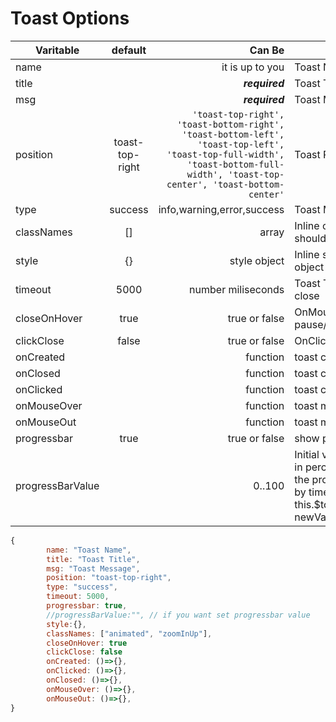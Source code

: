 # Toast Options

| Varitable        |     default     |                                                                                                                                                                         Can Be | Desc.                                                                                                                                                          |
| ---------------- | :-------------: | -----------------------------------------------------------------------------------------------------------------------------------------------------------------------------: | -------------------------------------------------------------------------------------------------------------------------------------------------------------- |
| name             |                 |                                                                                                                                                                it is up to you | Toast Name                                                                                                                                                     |
| title            |                 |                                                                                                                                                                 **_required_** | Toast Title                                                                                                                                                    |
| msg              |                 |                                                                                                                                                                 **_required_** | Toast Message                                                                                                                                                  |
| position         | toast-top-right | `'toast-top-right', 'toast-bottom-right', 'toast-bottom-left', 'toast-top-left', 'toast-top-full-width', 'toast-bottom-full-width', 'toast-top-center', 'toast-bottom-center'` | Toast Position                                                                                                                                                 |
| type             |     success     |                                                                                                                                                     info,warning,error,success | Toast Message Type                                                                                                                                             |
| classNames       |       []        |                                                                                                                                                                          array | Inline classNames option should be an array [More details](https://vuejs.org/v2/guide/class-and-style.html#Binding-Inline-Styles)                              |  |
| style            |       {}        |                                                                                                                                                                   style object | Inline style option should be an object [More details](https://vuejs.org/v2/guide/class-and-style.html#Binding-Inline-Styles)                                  |
| timeout          |      5000       |                                                                                                                                                             number miliseconds | Toast Timeout Time for auto close                                                                                                                              |
| closeOnHover     |      true       |                                                                                                                                                                  true or false | OnMouseOver toast pause/resume timeout                                                                                                                         |
| clickClose       |      false      |                                                                                                                                                                  true or false | OnClick toast close it                                                                                                                                         |
| onCreated        |                 |                                                                                                                                                                       function | toast created event                                                                                                                                            |
| onClosed         |                 |                                                                                                                                                                       function | toast closed event                                                                                                                                             |
| onClicked        |                 |                                                                                                                                                                       function | toast clicked event                                                                                                                                            |
| onMouseOver      |                 |                                                                                                                                                                       function | toast mouseover event                                                                                                                                          |
| onMouseOut       |                 |                                                                                                                                                                       function | toast mouseout event                                                                                                                                           |
| progressbar      |      true       |                                                                                                                                                                  true or false | show progressbar or not                                                                                                                                        |
| progressBarValue |                 |                                                                                                                                                                         0..100 | Initial value of the progress bar in percents which does mean the progress bar is controlled by timeout; use this.\$toastr.setProgress(aToast, newValue) later |

```javascript
{
        name: "Toast Name",
        title: "Toast Title",
        msg: "Toast Message",
        position: "toast-top-right",
        type: "success",
        timeout: 5000,
        progressbar: true,
        //progressBarValue:"", // if you want set progressbar value
        style:{},
        classNames: ["animated", "zoomInUp"],
        closeOnHover: true
        clickClose: false
        onCreated: ()=>{},
        onClicked: ()=>{},
        onClosed: ()=>{},
        onMouseOver: ()=>{},
        onMouseOut: ()=>{},
}
```
